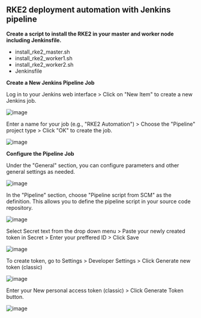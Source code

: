 ## RKE2 deployment automation with Jenkins pipeline

**Create a script to install the RKE2 in your master and worker node including Jenkinsfile.**

- install_rke2_master.sh
- install_rke2_worker1.sh
- install_rke2_worker2.sh
- Jenkinsfile

**Create a New Jenkins Pipeline Job**

Log in to your Jenkins web interface > Click on "New Item" to create a new Jenkins job.
  
![image](https://github.com/lherbeng/kubernetes/assets/72662912/b102f286-5c54-4086-869b-33f9ac09336a)

Enter a name for your job (e.g., "RKE2 Automation") > Choose the "Pipeline" project type > Click "OK" to create the job.

![image](https://github.com/lherbeng/kubernetes/assets/72662912/66153ab3-c496-4fc7-9b67-3c0c9be02004)

**Configure the Pipeline Job**

Under the "General" section, you can configure parameters and other general settings as needed.

![image](https://github.com/lherbeng/kubernetes/assets/72662912/67e7a9ff-56c9-4c32-abe0-042fa8040878)

In the "Pipeline" section, choose "Pipeline script from SCM" as the definition. This allows you to define the pipeline script in your source code repository.

![image](https://github.com/lherbeng/kubernetes/assets/72662912/09000a2a-6b74-4bef-8233-4dd3be645897)


Select Secret text from the drop down menu > Paste your newly created token in Secret > Enter your preffered ID > Click Save

![image](https://github.com/lherbeng/kubernetes/assets/72662912/24db037b-9797-42b1-a96c-ca0e06cdf69b)


To create token, go to Settings > Developer Settings > Click Generate new token (classic)

![image](https://github.com/lherbeng/kubernetes/assets/72662912/1c2c36e2-1333-4ca1-a7e9-ac3f926cb8eb)

Enter your New personal access token (classic) > Click Generate Token button.

![image](https://github.com/lherbeng/kubernetes/assets/72662912/59c07974-3cb1-4b0e-980b-31fdb01fe7d0)



